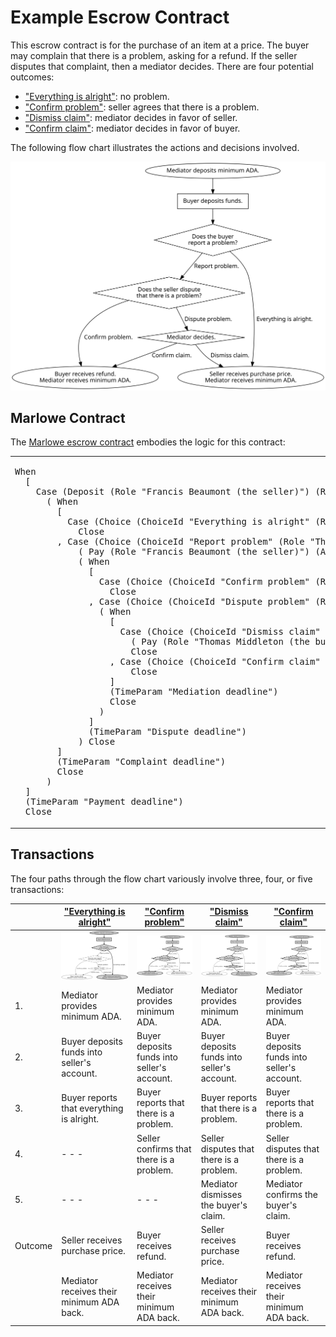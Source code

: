 # Example Escrow Contract

This escrow contract is for the purchase of an item at a price. The buyer may complain that there is a problem, asking for a refund. If the seller disputes that complaint, then a mediator decides.
There are four potential outcomes:

*   ["Everything is alright"](everything-is-alright.md): no problem.
*   ["Confirm problem"](confirm-problem.md): seller agrees that there is a problem.
*   ["Dismiss claim"](dismiss-claim.md): mediator decides in favor of seller.
*   ["Confirm claim"](confirm-claim.md): mediator decides in favor of buyer.

The following flow chart illustrates the actions and decisions involved.

![Flow chart for escrow contract.](flow-chart.svg)


## Marlowe Contract

The [Marlowe escrow contract](../../../marlowe-contracts/src/Marlowe/Contracts/Escrow.hs) embodies the logic for this contract:

<table>
<tr>
<td>
<pre>
When
  [
    Case (Deposit (Role "Francis Beaumont (the seller)") (Role "Thomas Middleton (the buyer)") ada 256)
      ( When
        [
          Case (Choice (ChoiceId "Everything is alright" (Role "Thomas Middleton (the buyer)")) [Bound 0 0])
            Close
        , Case (Choice (ChoiceId "Report problem" (Role "Thomas Middleton (the buyer)")) [Bound 1 1])
            ( Pay (Role "Francis Beaumont (the seller)") (Account (Role "Thomas Middleton (the buyer)")) ada 256 )
            ( When
              [
                Case (Choice (ChoiceId "Confirm problem" (Role "Francis Beaumont (the seller)")) [Bound 1 1])
                  Close
              , Case (Choice (ChoiceId "Dispute problem" (Role "Francis Beaumont (the seller)")) [Bound 0 0])
                ( When
                  [
                    Case (Choice (ChoiceId "Dismiss claim" (Role "Christopher Marlowe (the mediator)")) [Bound 0 0])
                      ( Pay (Role "Thomas Middleton (the buyer)") (Account (Role "Francis Beaumont (the seller)")) ada 256 )
                      Close
                  , Case (Choice (ChoiceId "Confirm claim" (Role "Christopher Marlowe (the mediator)")) [Bound 1 1])
                      Close
                  ]
                  (TimeParam "Mediation deadline")
                  Close
                )
              ]
              (TimeParam "Dispute deadline")
            ) Close
        ]
        (TimeParam "Complaint deadline")
        Close
      )
  ]
  (TimeParam "Payment deadline")
  Close
</pre>
</td>
<td>
<img alt="A Marlowe Contract for Escrow" src="escrow-0.png"/>
</td>
</tr>
</table>


## Transactions

The four paths through the flow chart variously involve three, four, or five transactions:

|         | ["Everything is alright"](everything-is-alright.md)                   | ["Confirm problem"](confirm-problem.md)                   | ["Dismiss claim"](dismiss-claim.md)                   | ["Confirm claim"](confirm-claim.md)                   |
|---------|-----------------------------------------------------------------------|-----------------------------------------------------------|-------------------------------------------------------|-------------------------------------------------------|
|         | ![Flow chart for "everything is alright".](everything-is-alright.svg) | ![Flow chart for "confirm problem".](confirm-problem.svg) | ![Flow chart for "dismiss claim".](dismiss-claim.svg) | ![Flow chart for "confirm claim".](confirm-claim.svg) |
| 1.      | Mediator provides minimum ADA.                                        | Mediator provides minimum ADA.                            | Mediator provides minimum ADA.                        | Mediator provides minimum ADA.                        |
| 2.      | Buyer deposits funds into seller's account.                           | Buyer deposits funds into seller's account.               | Buyer deposits funds into seller's account.           | Buyer deposits funds into seller's account.           |
| 3.      | Buyer reports that everything is alright.                             | Buyer reports that there is a problem.                    | Buyer reports that there is a problem.                | Buyer reports that there is a problem.                |
| 4.      | - - -                                                                 | Seller confirms that there is a problem.                  | Seller disputes that there is a problem.              | Seller disputes that there is a problem.              |
| 5.      | - - -                                                                 | - - -                                                     | Mediator dismisses the buyer's claim.                 | Mediator confirms the buyer's claim.                  |
| Outcome | Seller receives purchase price.                                       | Buyer receives refund.                                    | Seller receives purchase price.                       | Buyer receives refund.                                |
|         | Mediator receives their minimum ADA back.                             | Mediator receives their minimum ADA back.                 | Mediator receives their minimum ADA back.             | Mediator receives their minimum ADA back.             |
